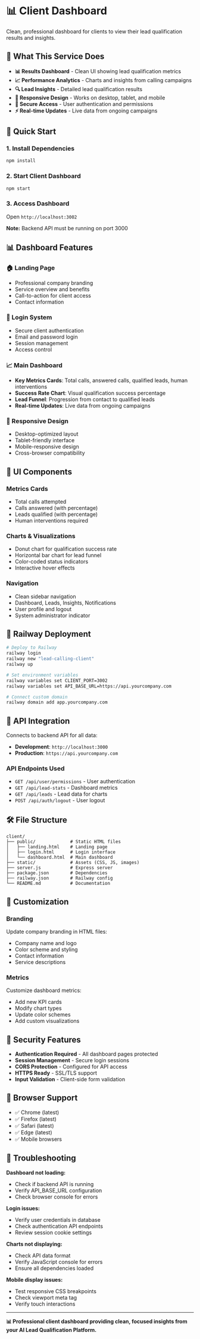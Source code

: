 # 📊 Client Dashboard

Clean, professional dashboard for clients to view their lead qualification results and insights.

## 🎯 **What This Service Does**

- **📊 Results Dashboard** - Clean UI showing lead qualification metrics
- **📈 Performance Analytics** - Charts and insights from calling campaigns
- **🔍 Lead Insights** - Detailed lead qualification results
- **📱 Responsive Design** - Works on desktop, tablet, and mobile
- **🔐 Secure Access** - User authentication and permissions
- **⚡ Real-time Updates** - Live data from ongoing campaigns

## 🚀 **Quick Start**

### 1. Install Dependencies
```bash
npm install
```

### 2. Start Client Dashboard
```bash
npm start
```

### 3. Access Dashboard
Open `http://localhost:3002`

**Note:** Backend API must be running on port 3000

## 📊 **Dashboard Features**

### **🏠 Landing Page**
- Professional company branding
- Service overview and benefits
- Call-to-action for client access
- Contact information

### **🔐 Login System**
- Secure client authentication
- Email and password login
- Session management
- Access control

### **📈 Main Dashboard**
- **Key Metrics Cards**: Total calls, answered calls, qualified leads, human interventions
- **Success Rate Chart**: Visual qualification success percentage
- **Lead Funnel**: Progression from contact to qualified leads
- **Real-time Updates**: Live data from ongoing campaigns

### **📱 Responsive Design**
- Desktop-optimized layout
- Tablet-friendly interface
- Mobile-responsive design
- Cross-browser compatibility

## 🎨 **UI Components**

### **Metrics Cards**
- Total calls attempted
- Calls answered (with percentage)
- Leads qualified (with percentage)
- Human interventions required

### **Charts & Visualizations**
- Donut chart for qualification success rate
- Horizontal bar chart for lead funnel
- Color-coded status indicators
- Interactive hover effects

### **Navigation**
- Clean sidebar navigation
- Dashboard, Leads, Insights, Notifications
- User profile and logout
- System administrator indicator

## 🚂 **Railway Deployment**

```bash
# Deploy to Railway
railway login
railway new "lead-calling-client"
railway up

# Set environment variables
railway variables set CLIENT_PORT=3002
railway variables set API_BASE_URL=https://api.yourcompany.com

# Connect custom domain
railway domain add app.yourcompany.com
```

## 📡 **API Integration**

Connects to backend API for all data:
- **Development**: `http://localhost:3000`
- **Production**: `https://api.yourcompany.com`

### **API Endpoints Used**
- `GET /api/user/permissions` - User authentication
- `GET /api/lead-stats` - Dashboard metrics
- `GET /api/leads` - Lead data for charts
- `POST /api/auth/logout` - User logout

## 🛠️ **File Structure**

```
client/
├── public/             # Static HTML files
│   ├── landing.html    # Landing page
│   ├── login.html      # Login interface
│   └── dashboard.html  # Main dashboard
├── static/             # Assets (CSS, JS, images)
├── server.js           # Express server
├── package.json        # Dependencies
├── railway.json        # Railway config
└── README.md           # Documentation
```

## 🎨 **Customization**

### **Branding**
Update company branding in HTML files:
- Company name and logo
- Color scheme and styling
- Contact information
- Service descriptions

### **Metrics**
Customize dashboard metrics:
- Add new KPI cards
- Modify chart types
- Update color schemes
- Add custom visualizations

## 🔐 **Security Features**

- **Authentication Required** - All dashboard pages protected
- **Session Management** - Secure login sessions
- **CORS Protection** - Configured for API access
- **HTTPS Ready** - SSL/TLS support
- **Input Validation** - Client-side form validation

## 📱 **Browser Support**

- ✅ Chrome (latest)
- ✅ Firefox (latest)
- ✅ Safari (latest)
- ✅ Edge (latest)
- ✅ Mobile browsers

## 🚨 **Troubleshooting**

**Dashboard not loading:**
- Check if backend API is running
- Verify API_BASE_URL configuration
- Check browser console for errors

**Login issues:**
- Verify user credentials in database
- Check authentication API endpoints
- Review session cookie settings

**Charts not displaying:**
- Check API data format
- Verify JavaScript console for errors
- Ensure all dependencies loaded

**Mobile display issues:**
- Test responsive CSS breakpoints
- Check viewport meta tag
- Verify touch interactions

---

**📊 Professional client dashboard providing clean, focused insights from your AI Lead Qualification Platform.**
